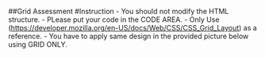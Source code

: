   ##Grid Assessment
  #Instruction
      - You should not modify the HTML structure.
      - PLease put your code in the CODE AREA.
      - Only Use (https://developer.mozilla.org/en-US/docs/Web/CSS/CSS_Grid_Layout) as a reference.</li>
      - You have to apply same design in the provided picture below using GRID ONLY.
